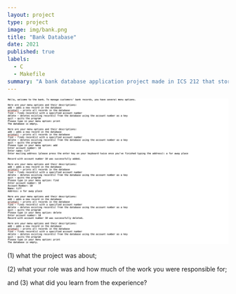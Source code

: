 ```yaml
---
layout: project
type: project
image: img/bank.png
title: "Bank Database"
date: 2021
published: true
labels:
  - C
  - Makefile
summary: "A bank database application project made in ICS 212 that stores customer's bank records."
---
```


<img class="img-fluid" src="../img/bankoutput.png">

(1) what the project was about;

(2) what your role was and how much of the work you were responsible for;

and (3) what did you learn from the experience?
